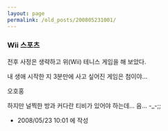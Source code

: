 ```yaml
---
layout: page
permalink: /old_posts/200805231001/
---
```


### Wii 스포츠

전후 사정은 생략하고 위(Wii) 테니스 게임을 해 보았다.

















내 생애 시작한 지 3분만에 사고 싶어진 게임은 첨이야...

오호홍

하지만 널찍한 방과 커다란 티비가 있어야 하는데... 음... -_-;;





- 2008/05/23 10:01 에 작성